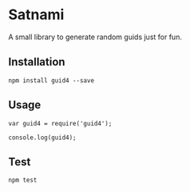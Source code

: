 Satnami
=================

A small library to generate random guids just for fun.

## Installation

	npm install guid4 --save

## Usage

	var guid4 = require('guid4');
	
	console.log(guid4);
	
## Test

	npm test